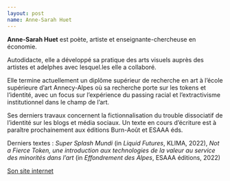 ```yaml
---
layout: post
name: Anne-Sarah Huet
---
```

**Anne-Sarah Huet** est poète, artiste et enseignante-chercheuse en économie. 

Autodidacte, elle a développé sa pratique des arts visuels auprès des artistes et adelphes avec lesquel.les elle a collaboré. 

Elle termine actuellement un diplôme supérieur de recherche en art à l’école supérieure d’art Annecy-Alpes où sa recherche porte sur les tokens et l’identité, avec un focus sur l’expérience du passing racial et l’extractivisme institutionnel dans le champ de l’art. 

Ses derniers travaux concernent la fictionnalisation du trouble dissociatif de l’identité sur les blogs et média sociaux. Un texte en cours d’écriture est à paraître prochainement aux éditions Burn-Août et ESAAA éds. 

Derniers textes : *Super Splash Mundi* (in *Liquid Futures*, KLIMA, 2022), *Not a Fierce Token, une introduction aux technologies de la valeur au service des minorités dans l’art* (in *Effondrement des Alpes*, ESAAA éditions, 2022)

[Son site internet](https://contrefacruelle.net/)